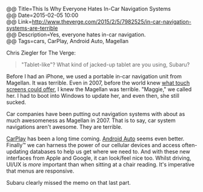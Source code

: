 @@ Title=This Is Why Everyone Hates In-Car Navigation Systems  
@@ Date=2015-02-05 10:00  
@@ Link=http://www.theverge.com/2015/2/5/7982525/in-car-navigation-systems-are-terrible  
@@ Description=Yes, everyone hates in-car navigation.  
@@ Tags=cars, CarPlay, Android Auto, Magellan  

Chris Ziegler for The Verge: 
>"Tablet-like"? What kind of jacked-up tablet are you using, Subaru?

Before I had an iPhone, we used a portable in-car navigation unit from Magellan. It was terrible. Even in 2007, before the world knew [what touch screens could offer][tuaw], I knew the Magellan was terrible. "Maggie," we called her. I had to boot into Windows to update her, and even then, she still sucked.

Car companies have been putting out navigation systems with about as much awesomeness as Magellan in 2007. That is to say, car system navigations aren't awesome. They are terrible.

[CarPlay][apple] has been a long time coming. [Android Auto][android] seems even better. Finally™ we can harness the power of our cellular devices and access often-updating databases to help us get where we need to. And with these new interfaces from Apple and Google, it can look/feel nice too. Whilst driving, UI/UX is *more* important than when sitting at a chair reading. It's imperative that menus are responsive. 

Subaru clearly missed the memo on that last part.

[android]: http://www.android.com/auto/
[apple]: https://www.apple.com/ios/carplay
[tuaw]: http://www.tuaw.com/2007/01/09/iphone-announced/